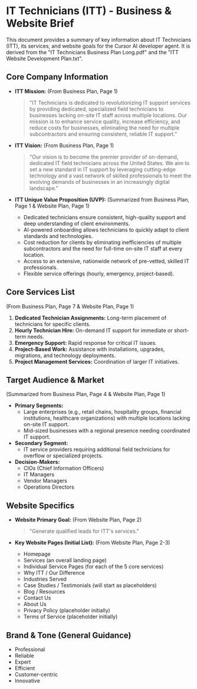 # IT Technicians (ITT) - Business & Website Brief

This document provides a summary of key information about IT Technicians (ITT), its services, and website goals for the Cursor AI developer agent. It is derived from the "IT Technicians Business Plan Long.pdf" and the "ITT Website Development Plan.txt".

## Core Company Information

* **ITT Mission:** (From Business Plan, Page 1)
    > "IT Technicians is dedicated to revolutionizing IT support services by providing dedicated, specialized field technicians to businesses lacking on-site IT staff across multiple locations. Our mission is to enhance service quality, increase efficiency, and reduce costs for businesses, eliminating the need for multiple subcontractors and ensuring consistent, reliable IT support."

* **ITT Vision:** (From Business Plan, Page 1)
    > "Our vision is to become the premier provider of on-demand, dedicated IT field technicians across the United States. We aim to set a new standard in IT support by leveraging cutting-edge technology and a vast network of skilled professionals to meet the evolving demands of businesses in an increasingly digital landscape."

* **ITT Unique Value Proposition (UVP):** (Summarized from Business Plan, Page 1 & Website Plan, Page 1)
    * Dedicated technicians ensure consistent, high-quality support and deep understanding of client environments.
    * AI-powered onboarding allows technicians to quickly adapt to client standards and technologies.
    * Cost reduction for clients by eliminating inefficiencies of multiple subcontractors and the need for full-time on-site IT staff at every location.
    * Access to an extensive, nationwide network of pre-vetted, skilled IT professionals.
    * Flexible service offerings (hourly, emergency, project-based).

## Core Services List

(From Business Plan, Page 7 & Website Plan, Page 1)

1.  **Dedicated Technician Assignments:** Long-term placement of technicians for specific clients.
2.  **Hourly Technician Hire:** On-demand IT support for immediate or short-term needs.
3.  **Emergency Support:** Rapid response for critical IT issues.
4.  **Project-Based Work:** Assistance with installations, upgrades, migrations, and technology deployments.
5.  **Project Management Services:** Coordination of larger IT initiatives.

## Target Audience & Market

(Summarized from Business Plan, Page 4 & Website Plan, Page 1)

* **Primary Segments:**
    * Large enterprises (e.g., retail chains, hospitality groups, financial institutions, healthcare organizations) with multiple locations lacking on-site IT support.
    * Mid-sized businesses with a regional presence needing coordinated IT support.
* **Secondary Segment:**
    * IT service providers requiring additional field technicians for overflow or specialized projects.
* **Decision-Makers:**
    * CIOs (Chief Information Officers)
    * IT Managers
    * Vendor Managers
    * Operations Directors

## Website Specifics

* **Website Primary Goal:** (From Website Plan, Page 2)
    > "Generate qualified leads for ITT's services."

* **Key Website Pages (Initial List):** (From Website Plan, Page 2-3)
    * Homepage
    * Services (an overall landing page)
    * Individual Service Pages (for each of the 5 core services)
    * Why ITT / Our Difference
    * Industries Served
    * Case Studies / Testimonials (will start as placeholders)
    * Blog / Resources
    * Contact Us
    * About Us
    * Privacy Policy (placeholder initially)
    * Terms of Service (placeholder initially)

## Brand & Tone (General Guidance)

* Professional
* Reliable
* Expert
* Efficient
* Customer-centric
* Innovative
